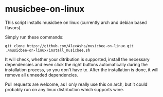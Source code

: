 # musicbee-on-linux
This script installs musicbee on linux (currently arch and debian based flavors).

Simply run these commands:
```
git clone https://github.com/AlexAshs/musicbee-on-linux.git 
./musicbee-on-linux/install_musicbee.sh
```

It will check, whether your ditribution is supported, install the necessary dependencies and even click the right buttons automatically during the installation process, so you don't have to.
After the installation is done, it will remove all unneeded dependencies.

Pull requests are welcome, as I only really use this on arch, but it could probably run on any linux distribution which supports wine.
